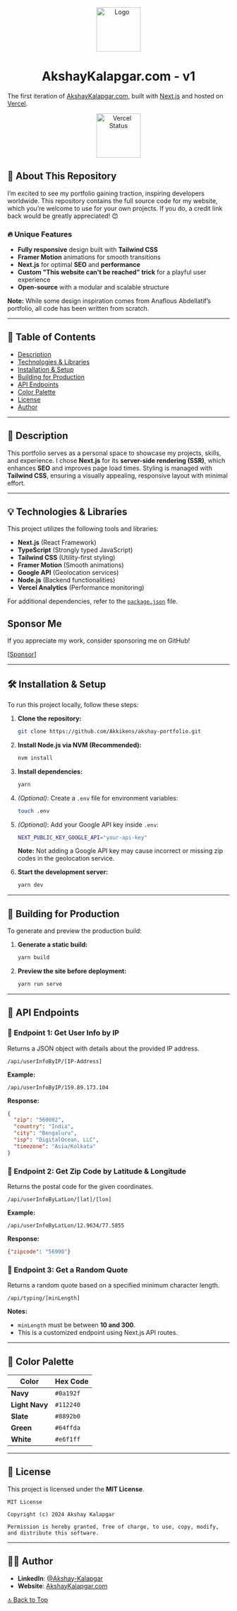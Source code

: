  <div align="center">
  <img alt="Logo" src="https://user-images.githubusercontent.com/62770500/199333052-3cd38b31-7e77-4883-a1ff-a037afcc0492.png" width="100" />
</div>


<h1 align="center">AkshayKalapgar.com - v1</h1>


<p align="center">


  The first iteration of <a href="https://akshaykalapgar.com" target="_blank">AkshayKalapgar.com</a>, built with <a href="https://nextjs.org/" target="_blank">Next.js</a> and hosted on <a href="https://vercel.com/" target="_blank">Vercel</a>.
</p>
<p align="center">
  <a href="https://akshaykalapgar.com" target="_blank">
    <img src="https://raw.githubusercontent.com/DataDog/integrations-extras/master/vercel/images/logo-full-black.png" width="100" alt="Vercel Status" />
  </a>
</p>

## 🚀 About This Repository

I’m excited to see my portfolio gaining traction, inspiring developers worldwide. This repository contains the full source code for my website, which you’re welcome to use for your own projects. If you do, a credit link back would be greatly appreciated! 😊

### 🔥 Unique Features
- **Fully responsive** design built with **Tailwind CSS**
- **Framer Motion** animations for smooth transitions
- **Next.js** for optimal **SEO** and **performance**
- **Custom "This website can't be reached" trick** for a playful user experience
- **Open-source** with a modular and scalable structure

**Note:** While some design inspiration comes from Anaflous Abdellatif’s portfolio, all code has been written from scratch.

---

## 📌 Table of Contents
- [Description](#description)
- [Technologies & Libraries](#technologies--libraries)
- [Installation & Setup](#installation--setup)
- [Building for Production](#building-for-production)
- [API Endpoints](#api-endpoints)
- [Color Palette](#color-palette)
- [License](#license)
- [Author](#author)

---

## 📝 Description
This portfolio serves as a personal space to showcase my projects, skills, and experience. I chose **Next.js** for its **server-side rendering (SSR)**, which enhances **SEO** and improves page load times. Styling is managed with **Tailwind CSS**, ensuring a visually appealing, responsive layout with minimal effort.

---

## 💡 Technologies & Libraries
This project utilizes the following tools and libraries:

- **Next.js** (React Framework)
- **TypeScript** (Strongly typed JavaScript)
- **Tailwind CSS** (Utility-first styling)
- **Framer Motion** (Smooth animations)
- **Google API** (Geolocation services)
- **Node.js** (Backend functionalities)
- **Vercel Analytics** (Performance monitoring)

For additional dependencies, refer to the [`package.json`](package.json) file.
## Sponsor Me
If you appreciate my work, consider sponsoring me on GitHub!

[[Sponsor](https://github.com/sponsors/Akkikens)]

---

## 🛠 Installation & Setup

To run this project locally, follow these steps:

1. **Clone the repository:**
   ```sh
   git clone https://github.com/Akkikens/akshay-portfolio.git
   ```

2. **Install Node.js via NVM (Recommended):**
   ```sh
   nvm install
   ```

3. **Install dependencies:**
   ```sh
   yarn
   ```

4. *(Optional)*: Create a `.env` file for environment variables:
   ```sh
   touch .env
   ```

5. *(Optional)*: Add your Google API key inside `.env`:
   ```sh
   NEXT_PUBLIC_KEY_GOOGLE_API="your-api-key"
   ```
   **Note:** Not adding a Google API key may cause incorrect or missing zip codes in the geolocation service.

6. **Start the development server:**
   ```sh
   yarn dev
   ```

---

## 🚀 Building for Production

To generate and preview the production build:

1. **Generate a static build:**
   ```sh
   yarn build
   ```
2. **Preview the site before deployment:**
   ```sh
   yarn run serve
   ```

---

## 🔗 API Endpoints

### 📍 Endpoint 1: Get User Info by IP
Returns a JSON object with details about the provided IP address.
```api
/api/userInfoByIP/[IP-Address]
```
**Example:**
```api
/api/userInfoByIP/159.89.173.104
```
**Response:**
```json
{
  "zip": "560002",
  "country": "India",
  "city": "Bengaluru",
  "isp": "DigitalOcean, LLC",
  "timezone": "Asia/Kolkata"
}
```

### 📍 Endpoint 2: Get Zip Code by Latitude & Longitude
Returns the postal code for the given coordinates.
```api
/api/userInfoByLatLon/[lat]/[lon]
```
**Example:**
```api
/api/userInfoByLatLon/12.9634/77.5855
```
**Response:**
```json
{"zipcode": "56998"}
```

### 📍 Endpoint 3: Get a Random Quote
Returns a random quote based on a specified minimum character length.
```api
/api/typing/[minLength]
```
**Notes:**
- `minLength` must be between **10 and 300**.
- This is a customized endpoint using Next.js API routes.

---

## 🎨 Color Palette
| Color          | Hex Code |
|---------------|----------|
| **Navy**       | `#0a192f` |
| **Light Navy** | `#112240` |
| **Slate**      | `#8892b0` |
| **Green**      | `#64ffda` |
| **White**      | `#e6f1ff` |

---

## 📜 License

This project is licensed under the **MIT License**.

```
MIT License

Copyright (c) 2024 Akshay Kalapgar

Permission is hereby granted, free of charge, to use, copy, modify, and distribute this software.
```

---

## 👨‍💻 Author

- **LinkedIn**: [@Akshay-Kalapgar](https://www.linkedin.com/in/akshaykalapgar)
- **Website**: [AkshayKalapgar.com](https://akshaykalapgar.com)

[🔝 Back to Top](#)

